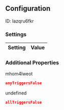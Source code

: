 # <nil>
## Configuration
ID:  lazqru6fkr



### Settings
| Setting | Value  |
| :------------------------ | ---------------------------------------- |
 




### Additional Properties
mhom4lweot
 ```json 
anyTriggersFalse
```


undefined
 ```json 
allTriggersFalse
```



